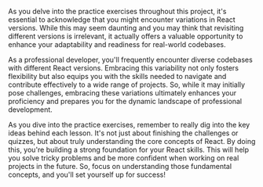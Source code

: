 As you delve into the practice exercises throughout this project, it's essential to acknowledge that you might encounter variations in React versions. While this may seem daunting and you may think that revisiting different versions is irrelevant, it actually offers a valuable opportunity to enhance your adaptability and readiness for real-world codebases.

As a professional developer, you'll frequently encounter diverse codebases with different React versions. Embracing this variability not only fosters flexibility but also equips you with the skills needed to navigate and contribute effectively to a wide range of projects. So, while it may initially pose challenges, embracing these variations ultimately enhances your proficiency and prepares you for the dynamic landscape of professional development.

As you dive into the practice exercises, remember to really dig into the key ideas behind each lesson. It's not just about finishing the challenges or quizzes, but about truly understanding the core concepts of React. By doing this, you're building a strong foundation for your React skills. This will help you solve tricky problems and be more confident when working on real projects in the future. So, focus on understanding those fundamental concepts, and you'll set yourself up for success!
